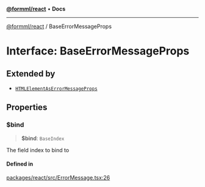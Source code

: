[**@formml/react**](../README.md) • **Docs**

---

[@formml/react](../globals.md) / BaseErrorMessageProps

# Interface: BaseErrorMessageProps

## Extended by

- [`HTMLElementAsErrorMessageProps`](HTMLElementAsErrorMessageProps.md)

## Properties

### $bind

> **$bind**: `BaseIndex`

The field index to bind to

#### Defined in

[packages/react/src/ErrorMessage.tsx:26](https://github.com/formml/formml/blob/527c6e93502cf5114979de3946b0cc8cf0790b3f/packages/react/src/ErrorMessage.tsx#L26)
